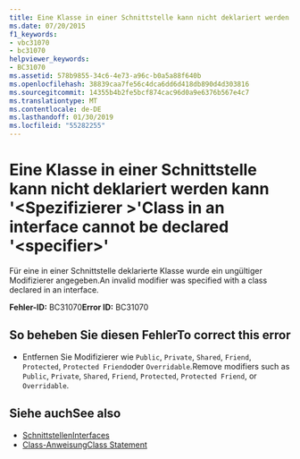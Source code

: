 ```yaml
---
title: Eine Klasse in einer Schnittstelle kann nicht deklariert werden kann '<specifier>"
ms.date: 07/20/2015
f1_keywords:
- vbc31070
- bc31070
helpviewer_keywords:
- BC31070
ms.assetid: 578b9855-34c6-4e73-a96c-b0a5a88f640b
ms.openlocfilehash: 38839caa7fe56c4dca6dd6d418db890d4d303816
ms.sourcegitcommit: 14355b4b2fe5bcf874cac96d0a9e6376b567e4c7
ms.translationtype: MT
ms.contentlocale: de-DE
ms.lasthandoff: 01/30/2019
ms.locfileid: "55282255"
---
```

# <a name="class-in-an-interface-cannot-be-declared-specifier"></a><span data-ttu-id="912e2-102">Eine Klasse in einer Schnittstelle kann nicht deklariert werden kann '\<Spezifizierer >'</span><span class="sxs-lookup"><span data-stu-id="912e2-102">Class in an interface cannot be declared '\<specifier>'</span></span>
<span data-ttu-id="912e2-103">Für eine in einer Schnittstelle deklarierte Klasse wurde ein ungültiger Modifizierer angegeben.</span><span class="sxs-lookup"><span data-stu-id="912e2-103">An invalid modifier was specified with a class declared in an interface.</span></span>  
  
 <span data-ttu-id="912e2-104">**Fehler-ID:** BC31070</span><span class="sxs-lookup"><span data-stu-id="912e2-104">**Error ID:** BC31070</span></span>  
  
## <a name="to-correct-this-error"></a><span data-ttu-id="912e2-105">So beheben Sie diesen Fehler</span><span class="sxs-lookup"><span data-stu-id="912e2-105">To correct this error</span></span>  
  
-   <span data-ttu-id="912e2-106">Entfernen Sie Modifizierer wie `Public`, `Private`, `Shared`, `Friend`, `Protected`, `Protected Friend`oder `Overridable`.</span><span class="sxs-lookup"><span data-stu-id="912e2-106">Remove modifiers such as `Public`, `Private`, `Shared`, `Friend`, `Protected`, `Protected Friend`, or `Overridable`.</span></span>  
  
## <a name="see-also"></a><span data-ttu-id="912e2-107">Siehe auch</span><span class="sxs-lookup"><span data-stu-id="912e2-107">See also</span></span>
- [<span data-ttu-id="912e2-108">Schnittstellen</span><span class="sxs-lookup"><span data-stu-id="912e2-108">Interfaces</span></span>](../../visual-basic/programming-guide/language-features/interfaces/index.md)
- [<span data-ttu-id="912e2-109">Class-Anweisung</span><span class="sxs-lookup"><span data-stu-id="912e2-109">Class Statement</span></span>](../../visual-basic/language-reference/statements/class-statement.md)
